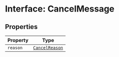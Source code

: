 # Interface: CancelMessage

## Properties

| Property | Type |
| ------ | ------ |
| `reason` | [`CancelReason`](../../../../../shared/src/messenger/Message.types/enumerations/CancelReason.md) |
